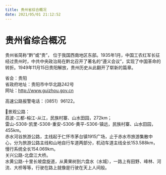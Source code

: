 ```yaml
---
title: 贵州省综合概况  
date: 2021/05/01 21:12:52  
---
```

  
# 贵州省综合概况  
贵州省简称“黔”或“贵”， 位于我国西南地区东部。1935年1月，中国工农红军长征经过贵州时，中共中央政治局在黔北召开了著名的“遵义会议”，实现了中国革命的转折。1949年11月15日贵阳解放，贵州历史从此翻开了崭新的篇章。   

省会：贵阳  
省政府地址：贵阳市中华北路242号  
网址：http://www.guizhou.gov.cn  
  
高速公路报警电话：（0851）96122。   

🎢景观公路：  
荔波-三都-榕江-从江，民族村寨、山水田园，272km；  
雷山-S308-凯里-S308-重安-S306-黄平-S306-镇远，民族村寨、山水田园，455km。   
赤水河谷旅游公路，主线起于仁怀市茅台镇1915广场，止于赤水市旅游集散中心，分为旅游公路主线和山地自行车道两部分，机动车道主线全长153.588km，慢行系统全长154.069km。   
关兴公路-北盘江大桥。   
水黄公路-十里长坡盘旋道，从黄果树到六盘水（水城），一路上有田野、峰林、河流、大桥等等，行驶在路上就像是行驶在天上人间般。   
